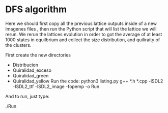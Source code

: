 # DFS algorithm 
Here we should first copy all the previous lattice outputs inside of a new Imagenes files , then run the Python script that will list the lattice we will rerun. We rerun the lattices evolution in order to got the average of at least 1000 states in equilbrium and collect the size distribution, and quiliraity of the clusters. 

First create the new directories
- Distribucion
- Quiralidad_exceso
- Quiralidad_green
- Quiralidad_yellow
Run the code:
python3 listing.py
g++ *.h *.cpp -lSDL2 -lSDL2_ttf -lSDL2_image -fopemp -o Run

And to run, just type:

./Run


